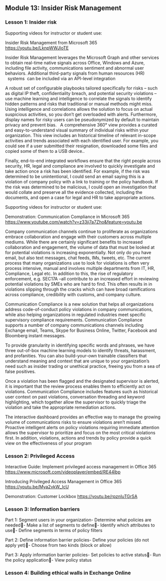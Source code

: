 ## Module 13: Insider Risk Management

### Lesson 1: Insider risk

Supporting videos for instructor or student use:

Insider Risk Management from Microsoft 365
https://youtu.be/LknpWWJloTE

Insider Risk Management leverages the Microsoft Graph and other services to obtain real-time native signals across Office, Windows and Azure, including file activity, communications sentiment and abnormal user behaviors. Additional third-party signals from human resources (HR)   systems  can be included via an API-level integration  

A robust set of configurable playbooks tailored specifically for risks – such as digital IP theft, confidentiality breach, and potential security violations – use machine learning and intelligence to correlate the signals to identify hidden patterns and risks that traditional or manual methods might miss. Using intelligence and correlations allows the solution to focus on actual suspicious activities, so you don’t get overloaded with alerts. Furthermore, display names for risky users can be pseudonymized by default to maintain privacy and prevent bias. 
 
A comprehensive 360° view provides a curated and easy-to-understand visual summary of individual risks within your organization. This view includes an historical timeline of relevant in-scope activities and trends associated with each identified user. For example, you could see if a user submitted their resignation, downloaded some files and copied some of them to a USB device.. 

Finally, end-to-end integrated workflows ensure that the right people across security, HR, legal and compliance are involved to quickly investigate and take action once a risk has been identified. For example, if the risk was determined to be unintentional, I could send an email saying this is a violation of company policy with a link to training or the policy handbook. If the risk was determined to be malicious, I could open an investigation that would collate and preserve all the evidence collected, including the documents, and open a case for legal and HR to take appropriate actions.

Supporting videos for instructor or student use:

Demonstration: Communication Compliance in Microsoft 365
https://www.youtube.com/watch?v=z33ji7a7Zho&feature=youtu.be

Company communication channels continue to proliferate as organizations embrace collaboration and engage with their customers across multiple mediums.  While there are certainly significant benefits to increased collaboration and engagement, the volume of data that must be looked at for potential violations is increasing exponentially.  Not only do you have email, but also text messages, chat feeds, IMs, tweets, etc.  The current process that many organizations use to look for violations is often very process intensive, manual and involves multiple departments from IT, HR, Compliance, Legal etc.  In addition to this, the rise of regulatory enforcement, e.g. SEC17A –all contribute to an increased effort in reviewing potential violations by SMEs who are hard to find.  This often results in in violations slipping through the cracks which can have broad ramifications across compliance, credibility with customs, and company culture. 

Communication Compliance is a new solution that helps all organizations address code-of-conduct policy violations in company communications, while also helping organizations in regulated industries meet specific supervisory compliance requirements. Communication Compliance supports a number of company communications channels including Exchange email, Teams, Skype for Business Online, Twitter, Facebook and Bloomberg instant messages.

To provide granularity in identifying specific words and phrases, we have three out-of-box machine learning models to identify threats, harassment, and profanities. You can also build-your-own trainable classifiers that understand meaning and context that are unique to your organization’s need such as insider trading or unethical practice, freeing you from a sea of false positives.      

Once a violation has been flagged and the designated supervisor is alerted, it is important that the review process enables them to efficiently act on violations. Communication Compliance includes features such as historical user context on past violations, conversation threading and keyword highlighting, which together allow the supervisor to quickly triage the violation and take the appropriate remediation actions. 

The interactive dashboard provides an effective way to manage the growing volume of communications risks to ensure violations aren’t missed.  Proactive intelligent alerts on policy violations requiring immediate attention allows the supervisor to prioritize and focus on the most critical violations first.  In addition, violations, actions and trends by policy provide a quick view on the effectiveness of your program

### Lesson 2: Privileged Access

Interactive Guide: Implement privileged access management in Office 365
https://www.microsoft.com/videoplayer/embed/RE44lbp

Introducing Privileged Access Management in Office 365
https://youtu.be/Mya2vkW_IcU

Demonstration: Customer Lockbox
https://youtu.be/rpznIuTGrSA

### Lesson 3: Information barriers

Part 1: Segment users in your organization- Determine what policies are needed- Make a list of segments to define- Identify which attributes to use- Define segments in terms of policy filters

Part 2: Define information barrier policies- Define your policies (do not apply yet)- Choose from two kinds (block or allow)

Part 3: Apply information barrier policies- Set policies to active status- Run the policy application- View policy status

### Lesson 4: Building ethical walls in Exchange Online

